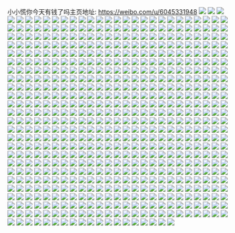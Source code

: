 小小慌你今天有钱了吗主页地址: https://weibo.com/u/6045331948 
![](https://wx4.sinaimg.cn/mw2000/006B7B00gy1h94mdp7y31j30u00usjxa.jpg) 
![](https://wx4.sinaimg.cn/mw2000/006B7B00gy1h94mdq1ng2j30u00yhwly.jpg) 
![](https://wx4.sinaimg.cn/mw2000/006B7B00gy1h94mdokcf6j30u00u1jze.jpg) 
![](https://wx4.sinaimg.cn/mw2000/006B7B00gy1h94mdr5wwej30u01407cq.jpg) 
![](https://wx4.sinaimg.cn/mw2000/006B7B00gy1h91db1igd2j32c03407wi.jpg) 
![](https://wx4.sinaimg.cn/mw2000/006B7B00gy1h8t8p0wgqoj32c0340e82.jpg) 
![](https://wx4.sinaimg.cn/mw2000/006B7B00gy1h8t8p92duuj32c0340qv6.jpg) 
![](https://wx4.sinaimg.cn/mw2000/006B7B00gy1h8f3wzohauj31i11x1qv5.jpg) 
![](https://wx4.sinaimg.cn/mw2000/006B7B00gy1h8f3x2iowrj31o61v7qv5.jpg) 
![](https://wx4.sinaimg.cn/mw2000/006B7B00gy1h8f3x6uogyj31q81xpx6p.jpg) 
![](https://wx4.sinaimg.cn/mw2000/006B7B00gy1h8f3xayaeaj31qh1y97wi.jpg) 
![](https://wx4.sinaimg.cn/mw2000/006B7B00gy1h7vr9spdhgj30u50u045p.jpg) 
![](https://wx4.sinaimg.cn/mw2000/006B7B00gy1h7vr9rscsuj30u0176n6w.jpg) 
![](https://wx4.sinaimg.cn/mw2000/006B7B00gy1h7vr9tdjlkj30u00yuahq.jpg) 
![](https://wx4.sinaimg.cn/mw2000/006B7B00gy1h7vr9u7bgoj30u014rn7u.jpg) 
![](https://wx4.sinaimg.cn/mw2000/006B7B00gy1h7vr9uqogcj30u0140wnf.jpg) 
![](https://wx4.sinaimg.cn/mw2000/006B7B00gy1h7vr9vaxfnj30u0140k0l.jpg) 
![](https://wx4.sinaimg.cn/mw2000/006B7B00gy1h7favye0byj30u00yfakz.jpg) 
![](https://wx4.sinaimg.cn/mw2000/006B7B00gy1h7favzalpkj30vh0u0goe.jpg) 
![](https://wx4.sinaimg.cn/mw2000/006B7B00gy1h7favwu0q7j30u01ax14f.jpg) 
![](https://wx4.sinaimg.cn/mw2000/006B7B00gy1h7d6karneuj30u019ojry.jpg) 
![](https://wx4.sinaimg.cn/mw2000/006B7B00gy1h7d6kcaop3j30u012d0w2.jpg) 
![](https://wx4.sinaimg.cn/mw2000/006B7B00gy1h7d6kddj8fj30u0172mxu.jpg) 
![](https://wx4.sinaimg.cn/mw2000/006B7B00gy1h7d6kejnurj30u013gn1c.jpg) 
![](https://wx4.sinaimg.cn/mw2000/006B7B00gy1h7d6kghodpj30u019ljy4.jpg) 
![](https://wx4.sinaimg.cn/mw2000/006B7B00gy1h7d6k96yvvj30u0190q3b.jpg) 
![](https://wx4.sinaimg.cn/mw2000/006B7B00gy1h7d6khej82j30u011mmz8.jpg) 
![](https://wx4.sinaimg.cn/mw2000/006B7B00gy1h73rmfn3d6j32c0340b2a.jpg) 
![](https://wx4.sinaimg.cn/mw2000/006B7B00gy1h73rmjywd4j320d2c0npf.jpg) 
![](https://wx4.sinaimg.cn/mw2000/006B7B00gy1h73rmo3j41j33402c0qv7.jpg) 
![](https://wx4.sinaimg.cn/mw2000/006B7B00gy1h73rmsm7yij32c034du0x.jpg) 
![](https://wx4.sinaimg.cn/mw2000/006B7B00gy1h73rni63s1j32bh33eu10.jpg) 
![](https://wx4.sinaimg.cn/mw2000/006B7B00gy1h73rpmajufj32802zeqvb.jpg) 
![](https://wx4.sinaimg.cn/mw2000/006B7B00gy1h73rpvawx4j32c0340x6t.jpg) 
![](https://wx4.sinaimg.cn/mw2000/006B7B00gy1h73rp8s59wj32c0359hdz.jpg) 
![](https://wx4.sinaimg.cn/mw2000/006B7B00gy1h73rq0hv1rj324d2uxe82.jpg) 
![](https://wx4.sinaimg.cn/mw2000/006B7B00gy1h6x3mv53nxj30u210cmz7.jpg) 
![](https://wx4.sinaimg.cn/mw2000/006B7B00gy1h6r7d4h7p7j30u014dq9f.jpg) 
![](https://wx4.sinaimg.cn/mw2000/006B7B00gy1h6r7d4zbtuj30u014p438.jpg) 
![](https://wx4.sinaimg.cn/mw2000/006B7B00gy1h6r7d5kqz3j30u00yfgoq.jpg) 
![](https://wx4.sinaimg.cn/mw2000/006B7B00gy1h6r7d39vofj30u01hc7is.jpg) 
![](https://wx4.sinaimg.cn/mw2000/006B7B00gy1h6k8zrcvxqj31o02yohdu.jpg) 
![](https://wx4.sinaimg.cn/mw2000/006B7B00gy1h6k8zuje44j31o02yo4co.jpg) 
![](https://wx4.sinaimg.cn/mw2000/006B7B00gy1h6k8zxs8asj31o02yohdu.jpg) 
![](https://wx4.sinaimg.cn/mw2000/006B7B00gy1h6bzixal6nj30u01hc44u.jpg) 
![](https://wx4.sinaimg.cn/mw2000/006B7B00gy1h6bzixtvpcj30u010zgsv.jpg) 
![](https://wx4.sinaimg.cn/mw2000/006B7B00gy1h6bziyatzgj30u00v7q8y.jpg) 
![](https://wx4.sinaimg.cn/mw2000/006B7B00gy1h6bziwsrmxj30u01asjxs.jpg) 
![](https://wx4.sinaimg.cn/mw2000/006B7B00gy1h6bziyqy7ej30u01a7dng.jpg) 
![](https://wx4.sinaimg.cn/mw2000/006B7B00gy1h6bziz88bcj31hc0u0n8i.jpg) 
![](https://wx4.sinaimg.cn/mw2000/006B7B00gy1h61n6s0qgcj32c0341x6b.jpg) 
![](https://wx4.sinaimg.cn/mw2000/006B7B00gy1h61n75k12dj32c034l7wl.jpg) 
![](https://wx4.sinaimg.cn/mw2000/006B7B00gy1h61n7eebisj32c02314qr.jpg) 
![](https://wx4.sinaimg.cn/mw2000/006B7B00gy1h61n6g7bnlj31sj22rb2a.jpg) 
![](https://wx4.sinaimg.cn/mw2000/006B7B00gy1h61n7klv4xj31rf2hf13u.jpg) 
![](https://wx4.sinaimg.cn/mw2000/006B7B00gy1h5jbiqvmsdj32bz3401l3.jpg) 
![](https://wx4.sinaimg.cn/mw2000/006B7B00gy1h5jbjn9stxj32bz340u12.jpg) 
![](https://wx4.sinaimg.cn/mw2000/006B7B00gy1h5jbk6yzqgj32bz340u12.jpg) 
![](https://wx4.sinaimg.cn/mw2000/006B7B00gy1h5jbklh8hvj31xf2xahdx.jpg) 
![](https://wx4.sinaimg.cn/mw2000/006B7B00gy1h5jbkqwav7j329c33inpi.jpg) 
![](https://wx4.sinaimg.cn/mw2000/006B7B00gy1h5jbi6hj5yj32c03407wo.jpg) 
![](https://wx4.sinaimg.cn/mw2000/006B7B00gy1h5frqawfcsj30u0140n7g.jpg) 
![](https://wx4.sinaimg.cn/mw2000/006B7B00gy1h5frqc4zf0j30u0147du1.jpg) 
![](https://wx4.sinaimg.cn/mw2000/006B7B00gy1h5frqd3saxj30u0106ai8.jpg) 
![](https://wx4.sinaimg.cn/mw2000/006B7B00gy1h5frq9avlwj30u017h7fe.jpg) 
![](https://wx4.sinaimg.cn/mw2000/006B7B00gy1h5ccf6r33dj30u0140dmm.jpg) 
![](https://wx4.sinaimg.cn/mw2000/006B7B00gy1h5ccf7d7roj30u0140tej.jpg) 
![](https://wx4.sinaimg.cn/mw2000/006B7B00gy1h5ccf7xwsqj30u014144i.jpg) 
![](https://wx4.sinaimg.cn/mw2000/006B7B00gy1h5ccf8g8xxj30u011mthf.jpg) 
![](https://wx4.sinaimg.cn/mw2000/006B7B00gy1h5ccf8xyj8j30u019gqc6.jpg) 
![](https://wx4.sinaimg.cn/mw2000/006B7B00gy1h5ccf66ujhj30u0140tgq.jpg) 
![](https://wx4.sinaimg.cn/mw2000/006B7B00gy1h4zn6rjafaj30u010d12z.jpg) 
![](https://wx4.sinaimg.cn/mw2000/006B7B00gy1h4zn6s1yb7j30u0140gtf.jpg) 
![](https://wx4.sinaimg.cn/mw2000/006B7B00gy1h4zn6qsmo8j30u0150n38.jpg) 
![](https://wx4.sinaimg.cn/mw2000/006B7B00gy1h4o5bcb3crj31wo1o0e81.jpg) 
![](https://wx4.sinaimg.cn/mw2000/006B7B00gy1h4evbsk6wij31m4295wzs.jpg) 
![](https://wx4.sinaimg.cn/mw2000/006B7B00gy1h4evbwj0x3j32802za4qr.jpg) 
![](https://wx4.sinaimg.cn/mw2000/006B7B00gy1h494jtikzkj30su1b1dya.jpg) 
![](https://wx4.sinaimg.cn/mw2000/006B7B00gy1h494k7b5s6j31o02yo4qq.jpg) 
![](https://wx4.sinaimg.cn/mw2000/006B7B00gy1h494kct18fj32na1o0npd.jpg) 
![](https://wx4.sinaimg.cn/mw2000/006B7B00gy1h3zfgq5k7oj31900u0n1o.jpg) 
![](https://wx4.sinaimg.cn/mw2000/006B7B00gy1h3zfgr65jvj310t0u0dkh.jpg) 
![](https://wx4.sinaimg.cn/mw2000/006B7B00gy1h3zfgs1ge5j314b0u0437.jpg) 
![](https://wx4.sinaimg.cn/mw2000/006B7B00gy1h3zfgpbo6zj31900u0dm5.jpg) 
![](https://wx4.sinaimg.cn/mw2000/006B7B00gy1h3zfgt6haej31900u0jx1.jpg) 
![](https://wx4.sinaimg.cn/mw2000/006B7B00gy1h3zfguepxlj31hc0u0gws.jpg) 
![](https://wx4.sinaimg.cn/mw2000/006B7B00gy1h3x09n00evj30u0190diw.jpg) 
![](https://wx4.sinaimg.cn/mw2000/006B7B00gy1h3x09ns0qsj31900u0q50.jpg) 
![](https://wx4.sinaimg.cn/mw2000/006B7B00gy1h3x09ofjonj30u0190dij.jpg) 
![](https://wx4.sinaimg.cn/mw2000/006B7B00gy1h3x09p0ls8j30u0190q52.jpg) 
![](https://wx4.sinaimg.cn/mw2000/006B7B00gy1h3x09mb2c8j30u019gtbt.jpg) 
![](https://wx4.sinaimg.cn/mw2000/006B7B00gy1h3u5zkrcl0j31991mv4qq.jpg) 
![](https://wx4.sinaimg.cn/mw2000/006B7B00gy1h3u5zi92f9j31ho1jh1ky.jpg) 
![](https://wx4.sinaimg.cn/mw2000/006B7B00gy1h3u5zpbe7tj32bn340e86.jpg) 
![](https://wx4.sinaimg.cn/mw2000/006B7B00gy1h3smrzm0bgj31370u0gv6.jpg) 
![](https://wx4.sinaimg.cn/mw2000/006B7B00gy1h3sms23r99j31wz0u0apm.jpg) 
![](https://wx4.sinaimg.cn/mw2000/006B7B00gy1h3affyizh6j30z718lauj.jpg) 
![](https://wx4.sinaimg.cn/mw2000/006B7B00gy1h3afg0ffovj315n0powsi.jpg) 
![](https://wx4.sinaimg.cn/mw2000/006B7B00gy1h3affvvnyoj31di24skjm.jpg) 
![](https://wx4.sinaimg.cn/mw2000/006B7B00gy1h3afg69q34j31bo24lhdu.jpg) 
![](https://wx4.sinaimg.cn/mw2000/006B7B00gy1h2swjacbowj30u01hc4aa.jpg) 
![](https://wx4.sinaimg.cn/mw2000/006B7B00gy1h2fucvx945j31o02yoe82.jpg) 
![](https://wx4.sinaimg.cn/mw2000/006B7B00gy1h27ubtcbh1j30u01bctew.jpg) 
![](https://wx4.sinaimg.cn/mw2000/006B7B00gy1h27ubuvzc6j30u01b6ajt.jpg) 
![](https://wx4.sinaimg.cn/mw2000/006B7B00gy1h1vl320tl2j31400u0419.jpg) 
![](https://wx4.sinaimg.cn/mw2000/006B7B00gy1h1vl337ikpj33k00u0n5d.jpg) 
![](https://wx4.sinaimg.cn/mw2000/006B7B00gy1h1vl33y3cwj30u013z0yp.jpg) 
![](https://wx4.sinaimg.cn/mw2000/006B7B00gy1h1vl314jxwj30u0140afz.jpg) 
![](https://wx4.sinaimg.cn/mw2000/006B7B00gy1h1pdt6hxe8j30u01n47e9.jpg) 
![](https://wx4.sinaimg.cn/mw2000/006B7B00gy1h1pdt7a0bfj30u01b37c5.jpg) 
![](https://wx4.sinaimg.cn/mw2000/006B7B00gy1h1pdt5d3fxj30u01aak0e.jpg) 
![](https://wx4.sinaimg.cn/mw2000/006B7B00gy1h1pdt8hzwcj30u0140q8y.jpg) 
![](https://wx4.sinaimg.cn/mw2000/006B7B00gy1h19jmrqbl5j31o02yohdv.jpg) 
![](https://wx4.sinaimg.cn/mw2000/006B7B00gy1h19jmo15clj31o02yonpf.jpg) 
![](https://wx4.sinaimg.cn/mw2000/006B7B00gy1h13h1w6opwj30u013bn3f.jpg) 
![](https://wx4.sinaimg.cn/mw2000/006B7B00gy1h103h87aezj33402c0x6p.jpg) 
![](https://wx4.sinaimg.cn/mw2000/006B7B00gy1h103hbzhunj32tc24nnpe.jpg) 
![](https://wx4.sinaimg.cn/mw2000/006B7B00gy1h103h5njx1j32402tcu0x.jpg) 
![](https://wx4.sinaimg.cn/mw2000/006B7B00gy1h103hedih7j31ho1kk7wi.jpg) 
![](https://wx4.sinaimg.cn/mw2000/006B7B00gy1h0opuyq63hj31o02yokjl.jpg) 
![](https://wx4.sinaimg.cn/mw2000/006B7B00ly1h03nuzymd2j31910u0gv2.jpg) 
![](https://wx4.sinaimg.cn/mw2000/006B7B00ly1h03nuzbdl5j31910u0drj.jpg) 
![](https://wx4.sinaimg.cn/mw2000/006B7B00ly1h03nv18gelj31910u0gxk.jpg) 
![](https://wx4.sinaimg.cn/mw2000/006B7B00ly1h03nv1trc9j30u0191ahd.jpg) 
![](https://wx4.sinaimg.cn/mw2000/006B7B00ly1h03nv2vo78j30u0140af8.jpg) 
![](https://wx4.sinaimg.cn/mw2000/006B7B00ly1h03o0b52mrj312d0u0tea.jpg) 
![](https://wx4.sinaimg.cn/mw2000/006B7B00ly1h03o0akup6j30u01hcdql.jpg) 
![](https://wx4.sinaimg.cn/mw2000/006B7B00ly1h03o0bzfblj30u01dbk26.jpg) 
![](https://wx4.sinaimg.cn/mw2000/006B7B00ly1h03o0cyohgj30u01ck12d.jpg) 
![](https://wx4.sinaimg.cn/mw2000/006B7B00gy1h01ac9b49wj31mi1o0qqu.jpg) 
![](https://wx4.sinaimg.cn/mw2000/006B7B00gy1h01aca63g4j31o02847wh.jpg) 
![](https://wx4.sinaimg.cn/mw2000/006B7B00gy1h01acd7lg0j32yo1o0kjm.jpg) 
![](https://wx4.sinaimg.cn/mw2000/006B7B00gy1gyw1frghrkj32c02c0npf.jpg) 
![](https://wx4.sinaimg.cn/mw2000/006B7B00gy1gyw1fu995zj32bz2dzx6q.jpg) 
![](https://wx4.sinaimg.cn/mw2000/006B7B00gy1gyw1fx5omwj32c02c0hdw.jpg) 
![](https://wx4.sinaimg.cn/mw2000/006B7B00gy1gyw1fxrt08j30mx1ds7b1.jpg) 
![](https://wx4.sinaimg.cn/mw2000/006B7B00gy1gypysm7tghj322m33z7wi.jpg) 
![](https://wx4.sinaimg.cn/mw2000/006B7B00gy1gymed6cjb1j30hu0r5jsq.jpg) 
![](https://wx4.sinaimg.cn/mw2000/006B7B00gy1gymed5lrcij30hu0r5t9y.jpg) 
![](https://wx4.sinaimg.cn/mw2000/006B7B00gy1gymed71s6dj30hu0r53zq.jpg) 
![](https://wx4.sinaimg.cn/mw2000/006B7B00gy1gymed7kxa8j30gl0e0aag.jpg) 
![](https://wx4.sinaimg.cn/mw2000/006B7B00gy1gxtkykrt1kj31ft2rckjl.jpg) 
![](https://wx4.sinaimg.cn/mw2000/006B7B00gy1gxtkylq896j31mr2yoqv5.jpg) 
![](https://wx4.sinaimg.cn/mw2000/006B7B00gy1gxtkyn8212j31o02yohdu.jpg) 
![](https://wx4.sinaimg.cn/mw2000/006B7B00gy1gxtkyo5ooxj31o02yokjl.jpg) 
![](https://wx4.sinaimg.cn/mw2000/006B7B00gy1gxkhl7db88j30u013zk7w.jpg) 
![](https://wx4.sinaimg.cn/mw2000/006B7B00gy1gxkhl8izwnj30u10u0n6i.jpg) 
![](https://wx4.sinaimg.cn/mw2000/006B7B00gy1gxkhl9uvnaj30u013z166.jpg) 
![](https://wx4.sinaimg.cn/mw2000/006B7B00gy1gxkhlasc54j30u01ji4ay.jpg) 
![](https://wx4.sinaimg.cn/mw2000/006B7B00gy1gxkhlbpfpsj30u01hc4b4.jpg) 
![](https://wx4.sinaimg.cn/mw2000/006B7B00gy1gxkhlcrj0hj30u01hcgxr.jpg) 
![](https://wx4.sinaimg.cn/mw2000/006B7B00gy1gxkhl5arkvj30u00wfqbn.jpg) 
![](https://wx4.sinaimg.cn/mw2000/006B7B00gy1gxkhldifp4j30u20u0aig.jpg) 
![](https://wx4.sinaimg.cn/mw2000/006B7B00gy1gwsy8ivw2rj31400u0dlm.jpg) 
![](https://wx4.sinaimg.cn/mw2000/006B7B00gy1gwsy8jpoiaj30u01407bp.jpg) 
![](https://wx4.sinaimg.cn/mw2000/006B7B00gy1gwsy8l9j68j30u01hckbw.jpg) 
![](https://wx4.sinaimg.cn/mw2000/006B7B00gy1gwb1a413yfj30u01godq9.jpg) 
![](https://wx4.sinaimg.cn/mw2000/006B7B00gy1gwb1a26ed0j30u01gfjza.jpg) 
![](https://wx4.sinaimg.cn/mw2000/006B7B00gy1gw80dxt236j31o02yob2a.jpg) 
![](https://wx4.sinaimg.cn/mw2000/006B7B00gy1gvrskct5hkj32yo1ojnpe.jpg) 
![](https://wx4.sinaimg.cn/mw2000/006B7B00gy1gvrskgs44oj32yn1k14qq.jpg) 
![](https://wx4.sinaimg.cn/mw2000/006B7B00gy1gvrsk8rr2rj32c0340b2b.jpg) 
![](https://wx4.sinaimg.cn/mw2000/006B7B00gy1gviiaengwjj61o02yo7wi02.jpg) 
![](https://wx4.sinaimg.cn/mw2000/006B7B00gy1gviiaocflrj61o02yoe8202.jpg) 
![](https://wx4.sinaimg.cn/mw2000/006B7B00gy1gviiarn3h9j61o02yob2a02.jpg) 
![](https://wx4.sinaimg.cn/mw2000/006B7B00gy1gviian1k8lj61o02yo7wi02.jpg) 
![](https://wx4.sinaimg.cn/mw2000/006B7B00gy1gv5vtvq2tcj62c0340b2b02.jpg) 
![](https://wx4.sinaimg.cn/mw2000/006B7B00gy1gv5vtxx029j61o02yokjm02.jpg) 
![](https://wx4.sinaimg.cn/mw2000/006B7B00gy1gv1u27zn9nj60u0144wp902.jpg) 
![](https://wx4.sinaimg.cn/mw2000/006B7B00gy1gv1u278u0ij60u01ilwrq02.jpg) 
![](https://wx4.sinaimg.cn/mw2000/006B7B00gy1gv1u28pkkpj60u012ral702.jpg) 
![](https://wx4.sinaimg.cn/mw2000/006B7B00gy1guucbs6hi3j61o02you0y02.jpg) 
![](https://wx4.sinaimg.cn/mw2000/006B7B00gy1guucbto6c4j60s01dsqox02.jpg) 
![](https://wx4.sinaimg.cn/mw2000/006B7B00gy1gujfwoq22gj60u01bbdps02.jpg) 
![](https://wx4.sinaimg.cn/mw2000/006B7B00gy1gujfwnz51yj60u01iealg02.jpg) 
![](https://wx4.sinaimg.cn/mw2000/006B7B00gy1gujfwq5dqwj60u01d6dpr02.jpg) 
![](https://wx4.sinaimg.cn/mw2000/006B7B00gy1gu78ie0z70j61h32bhkjl02.jpg) 
![](https://wx4.sinaimg.cn/mw2000/006B7B00gy1gu78if96nrj61nb2yonpd02.jpg) 
![](https://wx4.sinaimg.cn/mw2000/006B7B00gy1gu78icnvvdj61o02yonpe02.jpg) 
![](https://wx4.sinaimg.cn/mw2000/006B7B00gy1gu78ifr3ppj60rs0rs0ur02.jpg) 
![](https://wx4.sinaimg.cn/mw2000/006B7B00gy1gu195j98mhj61hc0u0qe702.jpg) 
![](https://wx4.sinaimg.cn/mw2000/006B7B00gy1gtz3vkrz2gj63402c07wi02.jpg) 
![](https://wx4.sinaimg.cn/mw2000/006B7B00gy1gtz3vmzoqhj62c02j0b2a02.jpg) 
![](https://wx4.sinaimg.cn/mw2000/006B7B00gy1gtz3vpgbqoj62c03404qq02.jpg) 
![](https://wx4.sinaimg.cn/mw2000/006B7B00gy1gtz3vrra7cj63402c04qq02.jpg) 
![](https://wx4.sinaimg.cn/mw2000/006B7B00gy1gtz3vwh4pcj63402c0x6p02.jpg) 
![](https://wx4.sinaimg.cn/mw2000/006B7B00gy1gtz3vyfcoaj61o12yox6p02.jpg) 
![](https://wx4.sinaimg.cn/mw2000/006B7B00gy1gtz3w0qrhsj62bz1r0b2a02.jpg) 
![](https://wx4.sinaimg.cn/mw2000/006B7B00gy1gtz3viue50j62by1lxu0x02.jpg) 
![](https://wx4.sinaimg.cn/mw2000/006B7B00gy1gtz3w2nbzgj62c01u64qq02.jpg) 
![](https://wx4.sinaimg.cn/mw2000/006B7B00gy1gts012clluj60u0140qbr02.jpg) 
![](https://wx4.sinaimg.cn/mw2000/006B7B00gy1gts014gpkbj60u0140n3r02.jpg) 
![](https://wx4.sinaimg.cn/mw2000/006B7B00gy1gts015qfvej60u01407ag02.jpg) 
![](https://wx4.sinaimg.cn/mw2000/006B7B00gy1gts00zrxdoj60u00wzjwn02.jpg) 
![](https://wx4.sinaimg.cn/mw2000/006B7B00gy1gtpzta2xi8j60n01dsadp02.jpg) 
![](https://wx4.sinaimg.cn/mw2000/006B7B00gy1gtd7gqmffoj31o02yob2a.jpg) 
![](https://wx4.sinaimg.cn/mw2000/006B7B00gy1gtd7gt5c5cj31o02yonpd.jpg) 
![](https://wx4.sinaimg.cn/mw2000/006B7B00gy1gtd7gtzsbkj31nb1u8e81.jpg) 
![](https://wx4.sinaimg.cn/mw2000/006B7B00gy1gtd7gxs277j31o02yoe83.jpg) 
![](https://wx4.sinaimg.cn/mw2000/006B7B00gy1gtd7gyaeu1j30n012kdkz.jpg) 
![](https://wx4.sinaimg.cn/mw2000/006B7B00gy1gtd7gzz0z7j31o02j1npd.jpg) 
![](https://wx4.sinaimg.cn/mw2000/006B7B00gy1gt2rol435zj31o02yo4qq.jpg) 
![](https://wx4.sinaimg.cn/mw2000/006B7B00gy1gt2roj59qpj31o02m0hdt.jpg) 
![](https://wx4.sinaimg.cn/mw2000/006B7B00gy1gt2rom8o22j31o02yo1ky.jpg) 
![](https://wx4.sinaimg.cn/mw2000/006B7B00gy1gt2ropd7poj31o02yokjm.jpg) 
![](https://wx4.sinaimg.cn/mw2000/006B7B00gy1gsuq245jyrj31ny2x0hdu.jpg) 
![](https://wx4.sinaimg.cn/mw2000/006B7B00gy1gsuq25i26qj32yo1o0npe.jpg) 
![](https://wx4.sinaimg.cn/mw2000/006B7B00gy1gsuq221627j32yo1o0kjm.jpg) 
![](https://wx4.sinaimg.cn/mw2000/006B7B00gy1gsuq27r2aqj32yo1o0kjm.jpg) 
![](https://wx4.sinaimg.cn/mw2000/006B7B00gy1gsgt4xa44xj30u01hs7dx.jpg) 
![](https://wx4.sinaimg.cn/mw2000/006B7B00gy1gsgt4xzh98j30u01hj12y.jpg) 
![](https://wx4.sinaimg.cn/mw2000/006B7B00gy1gsgt4w7f31j30q01a8q8m.jpg) 
![](https://wx4.sinaimg.cn/mw2000/006B7B00gy1gsgt4z424ij30u01hck41.jpg) 
![](https://wx4.sinaimg.cn/mw2000/006B7B00gy1gsgt50th77j30u01f7k1b.jpg) 
![](https://wx4.sinaimg.cn/mw2000/006B7B00gy1gsgt51w8ngj30u01ex7ht.jpg) 
![](https://wx4.sinaimg.cn/mw2000/006B7B00gy1gs588ayocoj30qz1cd4qp.jpg) 
![](https://wx4.sinaimg.cn/mw2000/006B7B00gy1grrdt7ewtsj31h91jo1cu.jpg) 
![](https://wx4.sinaimg.cn/mw2000/006B7B00gy1grrdt8a9cij31sc2dsb29.jpg) 
![](https://wx4.sinaimg.cn/mw2000/006B7B00gy1grrdt9iltfj31zs2207wi.jpg) 
![](https://wx4.sinaimg.cn/mw2000/006B7B00gy1grrdt6rlrjj31hs1z4e81.jpg) 
![](https://wx4.sinaimg.cn/mw2000/006B7B00gy1grrdv71hy9j3280280npf.jpg) 
![](https://wx4.sinaimg.cn/mw2000/006B7B00gy1grhxmlpwnqj60n015yal502.jpg) 
![](https://wx4.sinaimg.cn/mw2000/006B7B00gy1grhxmmlto9j30n00fr0z8.jpg) 
![](https://wx4.sinaimg.cn/mw2000/006B7B00gy1grhxmjdy4rj30n02dekc3.jpg) 
![](https://wx4.sinaimg.cn/mw2000/006B7B00gy1grhxmp8ko5j30n01t64j2.jpg) 
![](https://wx4.sinaimg.cn/mw2000/006B7B00gy1grhxmrz4elj30n02ku7uf.jpg) 
![](https://wx4.sinaimg.cn/mw2000/006B7B00gy1grhxmssavdj30n015sn38.jpg) 
![](https://wx4.sinaimg.cn/mw2000/006B7B00gy1grhxmkrpz2j30u01eggxu.jpg) 
![](https://wx4.sinaimg.cn/mw2000/006B7B00gy1grhxmtsnjzj30u0140wrz.jpg) 
![](https://wx4.sinaimg.cn/mw2000/006B7B00gy1grhxmvtyavj30u0140gzb.jpg) 
![](https://wx4.sinaimg.cn/mw2000/006B7B00gy1grgmcesmugj30u0140jws.jpg) 
![](https://wx4.sinaimg.cn/mw2000/006B7B00gy1grgmcg0giuj30u0140wlf.jpg) 
![](https://wx4.sinaimg.cn/mw2000/006B7B00gy1grgmcgjed1j31400u0tfr.jpg) 
![](https://wx4.sinaimg.cn/mw2000/006B7B00gy1grgmci6ka9j30u01hnk2z.jpg) 
![](https://wx4.sinaimg.cn/mw2000/006B7B00gy1grgmcivc2tj30u01hnalf.jpg) 
![](https://wx4.sinaimg.cn/mw2000/006B7B00gy1grgmcjwzlrj30u01hckbb.jpg) 
![](https://wx4.sinaimg.cn/mw2000/006B7B00gy1grgmcpbkk7j30n01ds4qt.jpg) 
![](https://wx4.sinaimg.cn/mw2000/006B7B00gy1grevgynvzfj30u0148wx9.jpg) 
![](https://wx4.sinaimg.cn/mw2000/006B7B00gy1grevh1nvy5j30u0140n3s.jpg) 
![](https://wx4.sinaimg.cn/mw2000/006B7B00gy1grevgs8ybuj30u01bzh23.jpg) 
![](https://wx4.sinaimg.cn/mw2000/006B7B00gy1grevh8aunhj30u017lwx6.jpg) 
![](https://wx4.sinaimg.cn/mw2000/006B7B00gy1grevhbbr0ej60u01clqfl02.jpg) 
![](https://wx4.sinaimg.cn/mw2000/006B7B00gy1grevhe4vxlj30u0148ak8.jpg) 
![](https://wx4.sinaimg.cn/mw2000/006B7B00gy1grevhgjzgqj30u0140gvq.jpg) 
![](https://wx4.sinaimg.cn/mw2000/006B7B00gy1grevhi2d9pj30u01407co.jpg) 
![](https://wx4.sinaimg.cn/mw2000/006B7B00gy1gr1ue41iv5j31o12yokjl.jpg) 
![](https://wx4.sinaimg.cn/mw2000/006B7B00gy1gqw64kyuzbj30jt1237bz.jpg) 
![](https://wx4.sinaimg.cn/mw2000/006B7B00gy1gqw64lhuuaj30n011j10u.jpg) 
![](https://wx4.sinaimg.cn/mw2000/006B7B00gy1gqw64ki5b5j30yo19jgvm.jpg) 
![](https://wx4.sinaimg.cn/mw2000/006B7B00gy1gqw64p2imij31f01zkkjl.jpg) 
![](https://wx4.sinaimg.cn/mw2000/006B7B00gy1gqw64rujpwj31ho1kgb29.jpg) 
![](https://wx4.sinaimg.cn/mw2000/006B7B00gy1gqw64y7xovj31ho1n1b29.jpg) 
![](https://wx4.sinaimg.cn/mw2000/006B7B00gy1gqw653bdimj31la1ps7wh.jpg) 
![](https://wx4.sinaimg.cn/mw2000/006B7B00gy1gqw655vy10j31m22me4p2.jpg) 
![](https://wx4.sinaimg.cn/mw2000/006B7B00gy1gqw658ejv6j33402c0hdt.jpg) 
![](https://wx4.sinaimg.cn/mw2000/006B7B00gy1gqmht9qarxj30p41a8116.jpg) 
![](https://wx4.sinaimg.cn/mw2000/006B7B00gy1gqgo4q0l4kj30u0140qkb.jpg) 
![](https://wx4.sinaimg.cn/mw2000/006B7B00gy1gqgo4p6c9qj30u00u0qdb.jpg) 
![](https://wx4.sinaimg.cn/mw2000/006B7B00gy1gqgo4qrt75j30vk0u0wol.jpg) 
![](https://wx4.sinaimg.cn/mw2000/006B7B00gy1gq7yd9bs6wj31ho0vzds2.jpg) 
![](https://wx4.sinaimg.cn/mw2000/006B7B00gy1gq7yd8fuq5j32802yoe89.jpg) 
![](https://wx4.sinaimg.cn/mw2000/006B7B00gy1gq7ydb3r7lj328h2gghdv.jpg) 
![](https://wx4.sinaimg.cn/mw2000/006B7B00gy1gq7ydcbv3ij31lj1rvkjl.jpg) 
![](https://wx4.sinaimg.cn/mw2000/006B7B00gy1gq0xfjyct2j333z1jsqv5.jpg) 
![](https://wx4.sinaimg.cn/mw2000/006B7B00gy1gq0xfituxyj3340290hdu.jpg) 
![](https://wx4.sinaimg.cn/mw2000/006B7B00gy1gq0xfl3su9j33402c0npf.jpg) 
![](https://wx4.sinaimg.cn/mw2000/006B7B00gy1gq0xfls3uvj31h413w17o.jpg) 
![](https://wx4.sinaimg.cn/mw2000/006B7B00gy1gpzm941r5oj31al1mg7wh.jpg) 
![](https://wx4.sinaimg.cn/mw2000/006B7B00gy1gpzm94gkkoj313k1lc7vg.jpg) 
![](https://wx4.sinaimg.cn/mw2000/006B7B00gy1gpzm93c8dqj32yo1o0u0x.jpg) 
![](https://wx4.sinaimg.cn/mw2000/006B7B00gy1gpzm958080j32yo1o0hdu.jpg) 
![](https://wx4.sinaimg.cn/mw2000/006B7B00gy1gpzm96dtljj32yo1o0e82.jpg) 
![](https://wx4.sinaimg.cn/mw2000/006B7B00gy1gpzm974paqj31b61mc4qp.jpg) 
![](https://wx4.sinaimg.cn/mw2000/006B7B00ly1gpxgvrc6abj30u0140tkt.jpg) 
![](https://wx4.sinaimg.cn/mw2000/006B7B00ly1gpxgvrqp0bj31xz0u0e0f.jpg) 
![](https://wx4.sinaimg.cn/mw2000/006B7B00ly1gpxgvsdxatj30u0140wr3.jpg) 
![](https://wx4.sinaimg.cn/mw2000/006B7B00ly1gpxgvsnvjdj30u0140qbx.jpg) 
![](https://wx4.sinaimg.cn/mw2000/006B7B00ly1gpxgvt11xrj30u0140n5i.jpg) 
![](https://wx4.sinaimg.cn/mw2000/006B7B00ly1gpxgvta4czj30u0140dv3.jpg) 
![](https://wx4.sinaimg.cn/mw2000/006B7B00gy1gplxqjj6naj31o12c8hdt.jpg) 
![](https://wx4.sinaimg.cn/mw2000/006B7B00gy1gplxqmr92hj31o12i2nhy.jpg) 
![](https://wx4.sinaimg.cn/mw2000/006B7B00gy1gpia0jkxq2j322m2w8b2d.jpg) 
![](https://wx4.sinaimg.cn/mw2000/006B7B00gy1gpia0ozewlj31gp1nzx3a.jpg) 
![](https://wx4.sinaimg.cn/mw2000/006B7B00ly1gp7hwyc286j30u01e9gyl.jpg) 
![](https://wx4.sinaimg.cn/mw2000/006B7B00ly1gp7hwypf4dj30u01f44cl.jpg) 
![](https://wx4.sinaimg.cn/mw2000/006B7B00ly1gp7hwxm7hjj30u01kw132.jpg) 
![](https://wx4.sinaimg.cn/mw2000/006B7B00ly1gp7hwz6jv6j30u01eq19c.jpg) 
![](https://wx4.sinaimg.cn/mw2000/006B7B00ly1gowgt62rssj30u01bg45e.jpg) 
![](https://wx4.sinaimg.cn/mw2000/006B7B00ly1gowgt6ferzj30u0170amy.jpg) 
![](https://wx4.sinaimg.cn/mw2000/006B7B00ly1gowgt5o478j30u0140wns.jpg) 
![](https://wx4.sinaimg.cn/mw2000/006B7B00ly1gom0yndvbaj31o02yo4qq.jpg) 
![](https://wx4.sinaimg.cn/mw2000/006B7B00ly1gom0yqbd4jj31o02qxkjl.jpg) 
![](https://wx4.sinaimg.cn/mw2000/006B7B00ly1gom0yk39tnj31o02yoe82.jpg) 
![](https://wx4.sinaimg.cn/mw2000/006B7B00ly1goa042wcvhj30ld0siteq.jpg) 
![](https://wx4.sinaimg.cn/mw2000/006B7B00ly1goa0429bewj310p1py4m8.jpg) 
![](https://wx4.sinaimg.cn/mw2000/006B7B00ly1gnuzhhp84xj30u01a2487.jpg) 
![](https://wx4.sinaimg.cn/mw2000/006B7B00ly1gnuzhh5kjnj30u0172118.jpg) 
![](https://wx4.sinaimg.cn/mw2000/006B7B00ly1gnuzhi6os5j30u018v466.jpg) 
![](https://wx4.sinaimg.cn/mw2000/006B7B00ly1gnuzhj3hy9j30u01hc4gm.jpg) 
![](https://wx4.sinaimg.cn/mw2000/006B7B00ly1gnuzhjxzeyj30u01ahwo7.jpg) 
![](https://wx4.sinaimg.cn/mw2000/006B7B00ly1gnuzhk6ft7j30u01d2tht.jpg) 
![](https://wx4.sinaimg.cn/mw2000/006B7B00ly1gn4gnpgltlj31o02yox6v.jpg) 
![](https://wx4.sinaimg.cn/mw2000/006B7B00ly1gmt6aaot99j30u0140ahs.jpg) 
![](https://wx4.sinaimg.cn/mw2000/006B7B00ly1gmt6ac3cocj30u01hcqja.jpg) 
![](https://wx4.sinaimg.cn/mw2000/006B7B00ly1gmt6ad32uhj30u01hcqiz.jpg) 
![](https://wx4.sinaimg.cn/mw2000/006B7B00ly1gmowstqml3j31ho1zkx6p.jpg) 
![](https://wx4.sinaimg.cn/mw2000/006B7B00ly1gmowsvm3wnj31ho1zkqv5.jpg) 
![](https://wx4.sinaimg.cn/mw2000/006B7B00ly1gmowsxfi61j31mz2fihdt.jpg) 
![](https://wx4.sinaimg.cn/mw2000/006B7B00ly1gmowsrn4c5j30u0140qbb.jpg) 
![](https://wx4.sinaimg.cn/mw2000/006B7B00ly1gmatkaw46nj30u01hctmd.jpg) 
![](https://wx4.sinaimg.cn/mw2000/006B7B00ly1gmatkbu5l8j30u01hck5s.jpg) 
![](https://wx4.sinaimg.cn/mw2000/006B7B00ly1gmatkc9pkyj30u01hck48.jpg) 
![](https://wx4.sinaimg.cn/mw2000/006B7B00ly1gmatkd92azj31hc0u0k4o.jpg) 
![](https://wx4.sinaimg.cn/mw2000/006B7B00ly1gmatke19z0j31hc0u0qgu.jpg) 
![](https://wx4.sinaimg.cn/mw2000/006B7B00ly1gmatkgfzthj31vx0u0as6.jpg) 
![](https://wx4.sinaimg.cn/mw2000/006B7B00ly1gmatkh0g7rj30u01hcqgw.jpg) 
![](https://wx4.sinaimg.cn/mw2000/006B7B00ly1gmatk9wjibj30u01hc191.jpg) 
![](https://wx4.sinaimg.cn/mw2000/006B7B00ly1gmatkhg4g1j30u01hcdv6.jpg) 
![](https://wx4.sinaimg.cn/mw2000/006B7B00ly1glzbekwhoej31hc0u0dyw.jpg) 
![](https://wx4.sinaimg.cn/mw2000/006B7B00ly1glzbeexuyjj31hc0u0tut.jpg) 
![](https://wx4.sinaimg.cn/mw2000/006B7B00ly1glpqrly46rj31o02yo4qx.jpg) 
![](https://wx4.sinaimg.cn/mw2000/006B7B00ly1glpqruztgvj31o02yoqvc.jpg) 
![](https://wx4.sinaimg.cn/mw2000/006B7B00ly1glmhjd9j30j31o02yox6v.jpg) 
![](https://wx4.sinaimg.cn/mw2000/006B7B00ly1glmhjuj049j31o02yob2g.jpg) 
![](https://wx4.sinaimg.cn/mw2000/006B7B00ly1glmhkajx40j31o02yo1l4.jpg) 
![](https://wx4.sinaimg.cn/mw2000/006B7B00ly1glmhkdyo0lj31ar1ni4qp.jpg) 
![](https://wx4.sinaimg.cn/mw2000/006B7B00ly1gl89u30i9bj314d1n6b29.jpg) 
![](https://wx4.sinaimg.cn/mw2000/006B7B00ly1gkx6jonpnsj31o02yonpe.jpg) 
![](https://wx4.sinaimg.cn/mw2000/006B7B00ly1gkx6jtqs9aj31o02yo7wi.jpg) 
![](https://wx4.sinaimg.cn/mw2000/006B7B00ly1gkx6oxa5t1j31o02yo4qw.jpg) 
![](https://wx4.sinaimg.cn/mw2000/006B7B00ly1gkx6k59bh5j31mz2kp7u7.jpg) 
![](https://wx4.sinaimg.cn/mw2000/006B7B00ly1gkx6k6d009j31lv2tkkjl.jpg) 
![](https://wx4.sinaimg.cn/mw2000/006B7B00ly1gkx6k79w8mj31at18rhae.jpg) 
![](https://wx4.sinaimg.cn/mw2000/006B7B00ly1gknz50rp1rj30zc0u04aa.jpg) 
![](https://wx4.sinaimg.cn/mw2000/006B7B00ly1gknz515y1tj30u00ydws4.jpg) 
![](https://wx4.sinaimg.cn/mw2000/006B7B00ly1gknz50crqhj30u012u0z6.jpg) 
![](https://wx4.sinaimg.cn/mw2000/006B7B00ly1gkel8q04cij31ho1zknpd.jpg) 
![](https://wx4.sinaimg.cn/mw2000/006B7B00ly1gkel8ts0gaj31ho1zknph.jpg) 
![](https://wx4.sinaimg.cn/mw2000/006B7B00ly1gkel8oilk2j31ho1zku0x.jpg) 
![](https://wx4.sinaimg.cn/mw2000/006B7B00ly1gkel8xirw4j31o01o0hdw.jpg) 
![](https://wx4.sinaimg.cn/mw2000/006B7B00ly1gkel933rhaj31o01o0hdw.jpg) 
![](https://wx4.sinaimg.cn/mw2000/006B7B00ly1gkel97iyaoj31o01o07wk.jpg) 
![](https://wx4.sinaimg.cn/mw2000/006B7B00ly1gjzkgx27wuj31261jphb2.jpg) 
![](https://wx4.sinaimg.cn/mw2000/006B7B00ly1gjzkj6gturj31o01e1qv5.jpg) 
![](https://wx4.sinaimg.cn/mw2000/006B7B00ly1gjzkh5lgb9j31o01o0x6p.jpg) 
![](https://wx4.sinaimg.cn/mw2000/006B7B00ly1gjzkhnxk5dj31o01o04qq.jpg) 
![](https://wx4.sinaimg.cn/mw2000/006B7B00ly1gjzkhsb2ixj31e417i1kx.jpg) 
![](https://wx4.sinaimg.cn/mw2000/006B7B00ly1gjzkj141t2j31o01o0u10.jpg) 
![](https://wx4.sinaimg.cn/mw2000/006B7B00ly1gjsj7e98a7j30u00u0wsk.jpg) 
![](https://wx4.sinaimg.cn/mw2000/006B7B00ly1gjsj7d5ybwj30u00u84d7.jpg) 
![](https://wx4.sinaimg.cn/mw2000/006B7B00ly1gjsj7ektxij30u00u07jm.jpg) 
![](https://wx4.sinaimg.cn/mw2000/006B7B00ly1gjsj7eukbxj30u011idv0.jpg) 
![](https://wx4.sinaimg.cn/mw2000/006B7B00ly1gjsj7f5nioj31190u0wxl.jpg) 
![](https://wx4.sinaimg.cn/mw2000/006B7B00ly1gjsj7flt1rj30u0131tly.jpg) 
![](https://wx4.sinaimg.cn/mw2000/006B7B00ly1gjk43ug48uj31o01o0hdw.jpg) 
![](https://wx4.sinaimg.cn/mw2000/006B7B00ly1gjk43pl4rfj31o01o0e81.jpg) 
![](https://wx4.sinaimg.cn/mw2000/006B7B00ly1gjk43w2henj31al1eu4qp.jpg) 
![](https://wx4.sinaimg.cn/mw2000/006B7B00gy1gjcfmrxgrgj30zq0u07ie.jpg) 
![](https://wx4.sinaimg.cn/mw2000/006B7B00ly1gii23vlr5cj3280280e83.jpg) 
![](https://wx4.sinaimg.cn/mw2000/006B7B00ly1gii23pvbu4j3280280qv7.jpg) 
![](https://wx4.sinaimg.cn/mw2000/006B7B00ly1gii240oxlcj31y5205qv6.jpg) 
![](https://wx4.sinaimg.cn/mw2000/006B7B00ly1gii245e2ejj32802804qq.jpg) 
![](https://wx4.sinaimg.cn/mw2000/006B7B00ly1gi3c1cvocxj3280280kjt.jpg) 
![](https://wx4.sinaimg.cn/mw2000/006B7B00ly1gi3c1k8y3hj3280280e88.jpg) 
![](https://wx4.sinaimg.cn/mw2000/006B7B00ly1gi3c15vzr3j3280280u15.jpg) 
![](https://wx4.sinaimg.cn/mw2000/006B7B00ly1gi28sl2tpkj30wn0u0dmw.jpg) 
![](https://wx4.sinaimg.cn/mw2000/006B7B00ly1gi28skl7d9j30u00xvwlx.jpg) 
![](https://wx4.sinaimg.cn/mw2000/006B7B00ly1gi28sli8ztj30wi0u0n0w.jpg) 
![](https://wx4.sinaimg.cn/mw2000/006B7B00ly1gi28slq82cj314z0u0116.jpg) 
![](https://wx4.sinaimg.cn/mw2000/006B7B00ly1ghmwpu1y27j30u00ymk27.jpg) 
![](https://wx4.sinaimg.cn/mw2000/006B7B00ly1ghmwptqtytj30u00xndq9.jpg) 
![](https://wx4.sinaimg.cn/mw2000/006B7B00ly1ghmwpucvb4j30u00u0wnp.jpg) 
![](https://wx4.sinaimg.cn/mw2000/006B7B00ly1ghmwpuqjihj30u00yl13g.jpg) 
![](https://wx4.sinaimg.cn/mw2000/006B7B00ly1ghgzw3umnxj30u00zwguj.jpg) 
![](https://wx4.sinaimg.cn/mw2000/006B7B00ly1ghgzyd14aej30u0114ahb.jpg) 
![](https://wx4.sinaimg.cn/mw2000/006B7B00ly1ghgzye69y4j30u00u0th7.jpg) 
![](https://wx4.sinaimg.cn/mw2000/006B7B00ly1ghgzyc6ag9j30u00u0wn7.jpg) 
![](https://wx4.sinaimg.cn/mw2000/006B7B00ly1gh17y8alrlj30u0140gtv.jpg) 
![](https://wx4.sinaimg.cn/mw2000/006B7B00ly1gh17y6thkmj30u0140woi.jpg) 
![](https://wx4.sinaimg.cn/mw2000/006B7B00ly1gh17y91wkij30u01404ad.jpg) 
![](https://wx4.sinaimg.cn/mw2000/006B7B00ly1gh17y9gt03j30u0140wp2.jpg) 
![](https://wx4.sinaimg.cn/mw2000/006B7B00ly1ggob5fa0nuj30x40u0n5l.jpg) 
![](https://wx4.sinaimg.cn/mw2000/006B7B00ly1ggob5ft640j30u00u07e0.jpg) 
![](https://wx4.sinaimg.cn/mw2000/006B7B00ly1ggob5elkcpj30u01klh28.jpg) 
![](https://wx4.sinaimg.cn/mw2000/006B7B00ly1gg5xv0svvdj30ku0rin57.jpg) 
![](https://wx4.sinaimg.cn/mw2000/006B7B00ly1gg5xv16eiwj30k40b6mza.jpg) 
![](https://wx4.sinaimg.cn/mw2000/006B7B00ly1gg5xv27y47j32c0340hdt.jpg) 
![](https://wx4.sinaimg.cn/mw2000/006B7B00ly1gg5xv00vizj31w02ed1kz.jpg) 
![](https://wx4.sinaimg.cn/mw2000/006B7B00ly1gg1xypz4qvj33402c0kjl.jpg) 
![](https://wx4.sinaimg.cn/mw2000/006B7B00ly1gg1xzcucqxj33402c0x6v.jpg) 
![](https://wx4.sinaimg.cn/mw2000/006B7B00ly1gg1xzi1ukuj32c0340e84.jpg) 
![](https://wx4.sinaimg.cn/mw2000/006B7B00ly1gg1xzo0liij3280280e89.jpg) 
![](https://wx4.sinaimg.cn/mw2000/006B7B00ly1gg1xzr152kj327u237x6q.jpg) 
![](https://wx4.sinaimg.cn/mw2000/006B7B00ly1gg1xyka27rj32802807wn.jpg) 
![](https://wx4.sinaimg.cn/mw2000/006B7B00gy1gfzxryr0v0j32c03401ky.jpg) 
![](https://wx4.sinaimg.cn/mw2000/006B7B00gy1gfzxs8jzchj36zm2ys1l6.jpg) 
![](https://wx4.sinaimg.cn/mw2000/006B7B00gy1gfzxsdgc5lj32c0340npd.jpg) 
![](https://wx4.sinaimg.cn/mw2000/006B7B00gy1gfzxrwl2wej31ho1zke82.jpg) 
![](https://wx4.sinaimg.cn/mw2000/006B7B00gy1gfzxsfghrvj319u1p6e81.jpg) 
![](https://wx4.sinaimg.cn/mw2000/006B7B00gy1gfzxsi2545j31yc1zw1kz.jpg) 
![](https://wx4.sinaimg.cn/mw2000/006B7B00ly1gfuglhur78j31ho1zku12.jpg) 
![](https://wx4.sinaimg.cn/mw2000/006B7B00ly1gfuglj56e4j31ho1zke82.jpg) 
![](https://wx4.sinaimg.cn/mw2000/006B7B00ly1gfuglkupxqj31ho1zkb2a.jpg) 
![](https://wx4.sinaimg.cn/mw2000/006B7B00ly1gfuglfj8qej31ho1zkhdu.jpg) 
![](https://wx4.sinaimg.cn/mw2000/006B7B00ly1gfuglm7x6bj31ho1zkkjm.jpg) 
![](https://wx4.sinaimg.cn/mw2000/006B7B00ly1gfuglrp2y6j32802804qz.jpg) 
![](https://wx4.sinaimg.cn/mw2000/006B7B00ly1gfjwrcjrxyj3280280kjt.jpg) 
![](https://wx4.sinaimg.cn/mw2000/006B7B00ly1gf87wcsit4j32c03407wj.jpg) 
![](https://wx4.sinaimg.cn/mw2000/006B7B00ly1gf87wfh0asj32c0340x6p.jpg) 
![](https://wx4.sinaimg.cn/mw2000/006B7B00ly1gf87wy6tb4j32802807wr.jpg) 
![](https://wx4.sinaimg.cn/mw2000/006B7B00ly1gf87x0xd04j32c0340hdu.jpg) 
![](https://wx4.sinaimg.cn/mw2000/006B7B00ly1gf87wqlil0j32c0340e83.jpg) 
![](https://wx4.sinaimg.cn/mw2000/006B7B00ly1gf87x6jjnkj3280280x6y.jpg) 
![](https://wx4.sinaimg.cn/mw2000/006B7B00ly1gf7b80lgc4j33402c0u0x.jpg) 
![](https://wx4.sinaimg.cn/mw2000/006B7B00ly1gf7b82qmyuj32c03401kx.jpg) 
![](https://wx4.sinaimg.cn/mw2000/006B7B00ly1gf7b7xnfngj333l1x8x6q.jpg) 
![](https://wx4.sinaimg.cn/mw2000/006B7B00ly1gf7b85vq5kj32273404qq.jpg) 
![](https://wx4.sinaimg.cn/mw2000/006B7B00ly1gf7b8cygd9j31ho1zknpi.jpg) 
![](https://wx4.sinaimg.cn/mw2000/006B7B00ly1gf7b8h1qz6j32c0340u0x.jpg) 
![](https://wx4.sinaimg.cn/mw2000/006B7B00ly1gf4eqsiny2j329m2fie82.jpg) 
![](https://wx4.sinaimg.cn/mw2000/006B7B00ly1gf4eqyesq4j31p61p4x6p.jpg) 
![](https://wx4.sinaimg.cn/mw2000/006B7B00ly1gf4eqo6796j314u1h0e35.jpg) 
![](https://wx4.sinaimg.cn/mw2000/006B7B00ly1gevofs4ypqj32802801l7.jpg) 
![](https://wx4.sinaimg.cn/mw2000/006B7B00ly1gevofl7uzyj3280280npf.jpg) 
![](https://wx4.sinaimg.cn/mw2000/006B7B00ly1gevooor6boj30u01400vf.jpg) 
![](https://wx4.sinaimg.cn/mw2000/006B7B00ly1gevol3rgjfj31wr22eqv6.jpg) 
![](https://wx4.sinaimg.cn/mw2000/006B7B00ly1gevop4hj9fj32081j51kx.jpg) 
![](https://wx4.sinaimg.cn/mw2000/006B7B00ly1gevoo279c9j30u01hc45i.jpg) 
![](https://wx4.sinaimg.cn/mw2000/006B7B00ly1gevopv8arbj31ho1zku0x.jpg) 
![](https://wx4.sinaimg.cn/mw2000/006B7B00ly1gevopt6qmxj31ho1zkkjp.jpg) 
![](https://wx4.sinaimg.cn/mw2000/006B7B00ly1gevoq4ksbuj31ho1zk1l1.jpg) 
![](https://wx4.sinaimg.cn/mw2000/006B7B00ly1geqo43twadj31zk1hohdu.jpg) 
![](https://wx4.sinaimg.cn/mw2000/006B7B00ly1geqo4d6g9mj31zk1hou0y.jpg) 
![](https://wx4.sinaimg.cn/mw2000/006B7B00gy1gek2hr7lmcj31hc1v0qv5.jpg) 
![](https://wx4.sinaimg.cn/mw2000/006B7B00gy1gek2hp0hryj31ho1zk1ky.jpg) 
![](https://wx4.sinaimg.cn/mw2000/006B7B00gy1gek2i20gdlj3280280npk.jpg) 
![](https://wx4.sinaimg.cn/mw2000/006B7B00gy1gek2i319ztj30u0140gpv.jpg) 
![](https://wx4.sinaimg.cn/mw2000/006B7B00gy1gek2i46lxfj30u0140dos.jpg) 
![](https://wx4.sinaimg.cn/mw2000/006B7B00gy1gek2isqze9j31ho1zk7wm.jpg) 
![](https://wx4.sinaimg.cn/mw2000/006B7B00gy1gek2k5wcvpj31ho1zk4qu.jpg) 
![](https://wx4.sinaimg.cn/mw2000/006B7B00gy1gek2oav5kcj31ho1zk4qt.jpg) 
![](https://wx4.sinaimg.cn/mw2000/006B7B00gy1gek2oejs91j3280280qv7.jpg) 
![](https://wx4.sinaimg.cn/mw2000/006B7B00gy1geedlq8i5mj32802804qv.jpg) 
![](https://wx4.sinaimg.cn/mw2000/006B7B00gy1geedlw6rkkj3280280qve.jpg) 
![](https://wx4.sinaimg.cn/mw2000/006B7B00gy1geedm06g8lj32802807wo.jpg) 
![](https://wx4.sinaimg.cn/mw2000/006B7B00ly1ge3zkjhpdbj30u0140tbb.jpg) 
![](https://wx4.sinaimg.cn/mw2000/006B7B00ly1ge3zkjs9a3j30u0140tez.jpg) 
![](https://wx4.sinaimg.cn/mw2000/006B7B00ly1ge3zkto59dj30k00j1dh1.jpg) 
![](https://wx4.sinaimg.cn/mw2000/006B7B00ly1gdvxmxcdicj31yv1wjx6q.jpg) 
![](https://wx4.sinaimg.cn/mw2000/006B7B00ly1gdvxmw0x2cj32802591ky.jpg) 
![](https://wx4.sinaimg.cn/mw2000/006B7B00ly1gdvxn11f3cj3280280kju.jpg) 
![](https://wx4.sinaimg.cn/mw2000/006B7B00ly1gdvxn35y1zj32v82c0qv6.jpg) 
![](https://wx4.sinaimg.cn/mw2000/006B7B00ly1gdrbnxgh4ej328029kqv9.jpg) 
![](https://wx4.sinaimg.cn/mw2000/006B7B00ly1gdrbf3tfjqj321d1n4u0x.jpg) 
![](https://wx4.sinaimg.cn/mw2000/006B7B00ly1gdrbf5vcpfj32be340x6t.jpg) 
![](https://wx4.sinaimg.cn/mw2000/006B7B00ly1gdrbeyo5bcj32bz340e86.jpg) 
![](https://wx4.sinaimg.cn/mw2000/006B7B00ly1gdl9whkcwqj3280280npf.jpg) 
![](https://wx4.sinaimg.cn/mw2000/006B7B00ly1gdl9wf2hp0j323i2cpnpd.jpg) 
![](https://wx4.sinaimg.cn/mw2000/006B7B00ly1gdk37dwjinj31gr0r940q.jpg) 
![](https://wx4.sinaimg.cn/mw2000/006B7B00ly1gdk37kk9k7j32c0340b29.jpg) 
![](https://wx4.sinaimg.cn/mw2000/006B7B00ly1gdfjs31leej328024uu0z.jpg) 
![](https://wx4.sinaimg.cn/mw2000/006B7B00ly1gdfjs50t97j32802127wj.jpg) 
![](https://wx4.sinaimg.cn/mw2000/006B7B00ly1gdfjs0ogf7j31ve26hqv5.jpg) 
![](https://wx4.sinaimg.cn/mw2000/006B7B00ly1gdfjs7yyfmj3280280he1.jpg) 
![](https://wx4.sinaimg.cn/mw2000/006B7B00ly1gd9zwgk6tjj325d288qv5.jpg) 
![](https://wx4.sinaimg.cn/mw2000/006B7B00ly1gd9zwhn4d6j32c03427wi.jpg) 
![](https://wx4.sinaimg.cn/mw2000/006B7B00ly1gd8q9fqb87j30u05vsu0x.jpg) 
![](https://wx4.sinaimg.cn/mw2000/006B7B00ly1gd60l48166j32802804qq.jpg) 
![](https://wx4.sinaimg.cn/mw2000/006B7B00ly1gd60l6zwlaj31yz280qv5.jpg) 
![](https://wx4.sinaimg.cn/mw2000/006B7B00ly1gd60lg8lexj3280280npj.jpg) 
![](https://wx4.sinaimg.cn/mw2000/006B7B00ly1gd18d3is66j31db1rb7wh.jpg) 
![](https://wx4.sinaimg.cn/mw2000/006B7B00ly1gd18d1eid0j30yt1h01kx.jpg) 
![](https://wx4.sinaimg.cn/mw2000/006B7B00ly1gd18d5ma0fj31921nbb29.jpg) 
![](https://wx4.sinaimg.cn/mw2000/006B7B00ly1gd18d5z8f0j30j60hp0tg.jpg) 
![](https://wx4.sinaimg.cn/mw2000/006B7B00ly1gcur7bxckwj32c035u4qr.jpg) 
![](https://wx4.sinaimg.cn/mw2000/006B7B00ly1gcur7j4550j32c03404qw.jpg) 
![](https://wx4.sinaimg.cn/mw2000/006B7B00ly1gcur7kn7urj32802804qp.jpg) 
![](https://wx4.sinaimg.cn/mw2000/006B7B00ly1gcur7pxwejj3280280b2d.jpg) 
![](https://wx4.sinaimg.cn/mw2000/006B7B00ly1gcpv1e39hbj31l5217e81.jpg) 
![](https://wx4.sinaimg.cn/mw2000/006B7B00ly1gcpv1daxqsj31lp208e81.jpg) 
![](https://wx4.sinaimg.cn/mw2000/006B7B00ly1gcpv1etiepj31g51uc4qp.jpg) 
![](https://wx4.sinaimg.cn/mw2000/006B7B00ly1gcfm84xpkwj3280280kjq.jpg) 
![](https://wx4.sinaimg.cn/mw2000/006B7B00ly1gcc3yr9wnxj32c03407wj.jpg) 
![](https://wx4.sinaimg.cn/mw2000/006B7B00ly1gcc3ysgfcsj31e510y1gb.jpg) 
![](https://wx4.sinaimg.cn/mw2000/006B7B00ly1gcc3yu0783j31ho1zkkjl.jpg) 
![](https://wx4.sinaimg.cn/mw2000/006B7B00ly1gcc3yupeb7j315a16wdwz.jpg) 
![](https://wx4.sinaimg.cn/mw2000/006B7B00ly1gc8ldzscm4j3280280x6t.jpg) 
![](https://wx4.sinaimg.cn/mw2000/006B7B00ly1gc8ldtod0wj3280280kk1.jpg) 
![](https://wx4.sinaimg.cn/mw2000/006B7B00ly1gc8le47lf6j32802aokjo.jpg) 
![](https://wx4.sinaimg.cn/mw2000/006B7B00ly1gc3248zu1wj33402c0qv5.jpg) 
![](https://wx4.sinaimg.cn/mw2000/006B7B00ly1gc324b0gsoj33402c01kx.jpg) 
![](https://wx4.sinaimg.cn/mw2000/006B7B00ly1gc3246y8fcj33402c01jk.jpg) 
![](https://wx4.sinaimg.cn/mw2000/006B7B00ly1gc324c2kg2j318c1jq15o.jpg) 
![](https://wx4.sinaimg.cn/mw2000/006B7B00ly1gc324cno6rj3244202khv.jpg) 
![](https://wx4.sinaimg.cn/mw2000/006B7B00ly1gc325zjtypj32c039akjl.jpg) 
![](https://wx4.sinaimg.cn/mw2000/006B7B00ly1gc0djtzyq5j32c0340hdu.jpg) 
![](https://wx4.sinaimg.cn/mw2000/006B7B00ly1gc0djeqr6hj32802yoqvc.jpg) 
![](https://wx4.sinaimg.cn/mw2000/006B7B00ly1gc0djpkonqj32802yo7wo.jpg) 
![](https://wx4.sinaimg.cn/mw2000/006B7B00ly1gbv80es63fj32c0340x6q.jpg) 
![](https://wx4.sinaimg.cn/mw2000/006B7B00ly1gbv80gtttej32bb2641kx.jpg) 
![](https://wx4.sinaimg.cn/mw2000/006B7B00ly1gbv80kqhg4j32c0340b2b.jpg) 
![](https://wx4.sinaimg.cn/mw2000/006B7B00ly1gbrleonpq4j3280280b2f.jpg) 
![](https://wx4.sinaimg.cn/mw2000/006B7B00ly1gbrler3tywj3280280hdz.jpg) 
![](https://wx4.sinaimg.cn/mw2000/006B7B00ly1gbrlem7289j32802807wn.jpg) 
![](https://wx4.sinaimg.cn/mw2000/006B7B00ly1gbkfe1ghwnj31sj21lx6p.jpg) 
![](https://wx4.sinaimg.cn/mw2000/006B7B00ly1gbkfe78hlij31wq24s7wi.jpg) 
![](https://wx4.sinaimg.cn/mw2000/006B7B00ly1gbkfdtr6w3j3280280x6v.jpg) 
![](https://wx4.sinaimg.cn/mw2000/006B7B00gy1gbdpculbxmj31na2cwhdu.jpg) 
![](https://wx4.sinaimg.cn/mw2000/006B7B00gy1gbdpcsst4fj32az340kjo.jpg) 
![](https://wx4.sinaimg.cn/mw2000/006B7B00gy1gbdpcwlx3bj32c0340e85.jpg) 
![](https://wx4.sinaimg.cn/mw2000/006B7B00ly1gb53o6lbmmj31sc227e81.jpg) 
![](https://wx4.sinaimg.cn/mw2000/006B7B00ly1gb53o8nwpbj31ho20ikjl.jpg) 
![](https://wx4.sinaimg.cn/mw2000/006B7B00ly1gb53o4uh3rj310t1x34iy.jpg) 
![](https://wx4.sinaimg.cn/mw2000/006B7B00ly1gb53ob4fz0j3280280b2a.jpg) 
![](https://wx4.sinaimg.cn/mw2000/006B7B00ly1gb53qeu59lj3280280kjr.jpg) 
![](https://wx4.sinaimg.cn/mw2000/006B7B00ly1gb53qlsscgj3280280hdz.jpg) 
![](https://wx4.sinaimg.cn/mw2000/006B7B00ly1gav7103cekj31ho1zkhdt.jpg) 
![](https://wx4.sinaimg.cn/mw2000/006B7B00ly1gav70z6qz3j31ho1zkkjl.jpg) 
![](https://wx4.sinaimg.cn/mw2000/006B7B00ly1gav710t8e8j31fc1zmb29.jpg) 
![](https://wx4.sinaimg.cn/mw2000/006B7B00ly1gav711o44vj317e1nn7wh.jpg) 
![](https://wx4.sinaimg.cn/mw2000/006B7B00ly1gav712kccfj31e21qmhdt.jpg) 
![](https://wx4.sinaimg.cn/mw2000/006B7B00ly1gav714ag3vj32c0340u0z.jpg) 
![](https://wx4.sinaimg.cn/mw2000/006B7B00ly1gatle3bt7sj3280280u14.jpg) 
![](https://wx4.sinaimg.cn/mw2000/006B7B00ly1gatle6fpnxj3280280kjs.jpg) 
![](https://wx4.sinaimg.cn/mw2000/006B7B00ly1gamqeujj73j31ho1zke82.jpg) 
![](https://wx4.sinaimg.cn/mw2000/006B7B00ly1gakxveu03oj3280280e86.jpg) 
![](https://wx4.sinaimg.cn/mw2000/006B7B00ly1gakxvlguswj3280280npi.jpg) 
![](https://wx4.sinaimg.cn/mw2000/006B7B00ly1gakxvrnoooj3280280e85.jpg) 
![](https://wx4.sinaimg.cn/mw2000/006B7B00ly1gaikr6filhj32bq2kihdu.jpg) 
![](https://wx4.sinaimg.cn/mw2000/006B7B00ly1gaikr4tdysj31va1mc7wh.jpg) 
![](https://wx4.sinaimg.cn/mw2000/006B7B00ly1gaikr84ywnj3280280x6s.jpg) 
![](https://wx4.sinaimg.cn/mw2000/006B7B00ly1gaikr9kn8zj3280280b2a.jpg) 
![](https://wx4.sinaimg.cn/mw2000/006B7B00ly1ga8xh6bn2nj33402c0u0y.jpg) 
![](https://wx4.sinaimg.cn/mw2000/006B7B00ly1ga8xl031kdj32x62c0u0y.jpg) 
![](https://wx4.sinaimg.cn/mw2000/006B7B00ly1ga8xl45174j33402c0hdt.jpg) 
![](https://wx4.sinaimg.cn/mw2000/006B7B00ly1ga4be8cgkwj31us2d4u0y.jpg) 
![](https://wx4.sinaimg.cn/mw2000/006B7B00ly1ga4beb22m9j31pd1jl1ky.jpg) 
![](https://wx4.sinaimg.cn/mw2000/006B7B00ly1ga4be4ee13j32802yo7ws.jpg) 
![](https://wx4.sinaimg.cn/mw2000/006B7B00ly1g9ylx0jm91j30u01407fl.jpg) 
![](https://wx4.sinaimg.cn/mw2000/006B7B00ly1g9ylx15w7lj30u0140ak9.jpg) 
![](https://wx4.sinaimg.cn/mw2000/006B7B00ly1g9ylwzp8q9j30u0140gyc.jpg) 
![](https://wx4.sinaimg.cn/mw2000/006B7B00ly1g9ylx1jmjvj30u0106q70.jpg) 
![](https://wx4.sinaimg.cn/mw2000/006B7B00ly1g9yalmsj93j30u0140qe5.jpg) 
![](https://wx4.sinaimg.cn/mw2000/006B7B00ly1g9yalnmt8ej31400u0wsc.jpg) 
![](https://wx4.sinaimg.cn/mw2000/006B7B00ly1g9yalm34f6j31400u0nhg.jpg) 
![](https://wx4.sinaimg.cn/mw2000/006B7B00ly1g9yalofz6jj31400u0k6z.jpg) 
![](https://wx4.sinaimg.cn/mw2000/006B7B00ly1g9wgemxjklj30u0140dn2.jpg) 
![](https://wx4.sinaimg.cn/mw2000/006B7B00ly1g9wgenlqqjj30u015d45o.jpg) 
![](https://wx4.sinaimg.cn/mw2000/006B7B00ly1g9wgema3jzj30u0140gpx.jpg) 
![](https://wx4.sinaimg.cn/mw2000/006B7B00ly1g9wgeo7tvtj31400u0tkh.jpg) 
![](https://wx4.sinaimg.cn/mw2000/006B7B00ly1g9hc0xwqkjj30u10u0ahg.jpg) 
![](https://wx4.sinaimg.cn/mw2000/006B7B00ly1g95w9oopakj30k00zktby.jpg) 
![](https://wx4.sinaimg.cn/mw2000/006B7B00ly1g90zop257tj311w1w04jq.jpg) 
![](https://wx4.sinaimg.cn/mw2000/006B7B00ly1g90zouj78dj31181w0kec.jpg) 
![](https://wx4.sinaimg.cn/mw2000/006B7B00ly1g90zorema0j311s1w0npd.jpg) 
![](https://wx4.sinaimg.cn/mw2000/006B7B00ly1g90zot89v2j311o1w04qp.jpg) 
![](https://wx4.sinaimg.cn/mw2000/006B7B00ly1g8ztljvmyhj30qo0zk4qp.jpg) 
![](https://wx4.sinaimg.cn/mw2000/006B7B00ly1g8ztm63ly9j30qo0zk4qp.jpg) 
![](https://wx4.sinaimg.cn/mw2000/006B7B00ly1g8ztlfvdpaj30qo0zk4qp.jpg) 
![](https://wx4.sinaimg.cn/mw2000/006B7B00ly1g8ztm9e20xj30qo0zk4qp.jpg) 
![](https://wx4.sinaimg.cn/mw2000/006B7B00ly1g8xanrf4wdj30ku112q8i.jpg) 
![](https://wx4.sinaimg.cn/mw2000/006B7B00ly1g8wolibh07j311k1w07qj.jpg) 
![](https://wx4.sinaimg.cn/mw2000/006B7B00ly1g8wolitowjj30k00zkgpk.jpg) 
![](https://wx4.sinaimg.cn/mw2000/006B7B00ly1g8vmom9wipj31e41w04qp.jpg) 
![](https://wx4.sinaimg.cn/mw2000/006B7B00ly1g8vmokm1flj31ds1w07wh.jpg) 
![](https://wx4.sinaimg.cn/mw2000/006B7B00ly1g8vmonsbgtj31e41w04qp.jpg) 
![](https://wx4.sinaimg.cn/mw2000/006B7B00ly1g8vmoosm17j314n1gpwwb.jpg) 
![](https://wx4.sinaimg.cn/mw2000/006B7B00ly1g8t5p0oi2tj30zk0qo4qp.jpg) 
![](https://wx4.sinaimg.cn/mw2000/006B7B00ly1g8t5ov5c6bj30zk0qob00.jpg) 
![](https://wx4.sinaimg.cn/mw2000/006B7B00ly1g8t5p23i5uj30qo0zkn41.jpg) 
![](https://wx4.sinaimg.cn/mw2000/006B7B00ly1g8ocgoeijkj31451dt4fl.jpg) 
![](https://wx4.sinaimg.cn/mw2000/006B7B00ly1g8ocgqgdm1j31dw1w0keq.jpg) 
![](https://wx4.sinaimg.cn/mw2000/006B7B00ly1g8ocgnm5oej31d01w01dv.jpg) 
![](https://wx4.sinaimg.cn/mw2000/006B7B00ly1g8na0f00azj31f11w0npd.jpg) 
![](https://wx4.sinaimg.cn/mw2000/006B7B00ly1g8na0c2adgj31w01f0b29.jpg) 
![](https://wx4.sinaimg.cn/mw2000/006B7B00ly1g8na0gp1uqj30qo0zkqsm.jpg) 
![](https://wx4.sinaimg.cn/mw2000/006B7B00ly1g8na0ihcrgj30qo0zk1fl.jpg) 
![](https://wx4.sinaimg.cn/mw2000/006B7B00ly1g8lt7wvmczj32io1w0hdt.jpg) 
![](https://wx4.sinaimg.cn/mw2000/006B7B00ly1g8lt8ldcr7j33402c0u11.jpg) 
![](https://wx4.sinaimg.cn/mw2000/006B7B00ly1g8lt8mu78wj31f01w01kx.jpg) 
![](https://wx4.sinaimg.cn/mw2000/006B7B00ly1g8ge49p815j31dk1w0dxw.jpg) 
![](https://wx4.sinaimg.cn/mw2000/006B7B00ly1g8ge4awl6sj31d41w0h58.jpg) 
![](https://wx4.sinaimg.cn/mw2000/006B7B00ly1g8ge48rr6lj31ec1w07wh.jpg) 
![](https://wx4.sinaimg.cn/mw2000/006B7B00ly1g8ge4c7d10j31e41w01kx.jpg) 
![](https://wx4.sinaimg.cn/mw2000/006B7B00ly1g8gc6ucgr9j30k00zke2w.jpg) 
![](https://wx4.sinaimg.cn/mw2000/006B7B00ly1g8gc6vd2phj30k00zkqq8.jpg) 
![](https://wx4.sinaimg.cn/mw2000/006B7B00ly1g8gc6w72ujj30k00zkdn1.jpg) 
![](https://wx4.sinaimg.cn/mw2000/006B7B00ly1g8fhxhtdrrj30hs0bvabs.jpg) 
![](https://wx4.sinaimg.cn/mw2000/006B7B00ly1g89edmxsd8j31w01fk1kx.jpg) 
![](https://wx4.sinaimg.cn/mw2000/006B7B00ly1g89edkkqo8j31e81w04qp.jpg) 
![](https://wx4.sinaimg.cn/mw2000/006B7B00ly1g89ednsipyj31cj1dp4g8.jpg) 
![](https://wx4.sinaimg.cn/mw2000/006B7B00ly1g89edowosjj30zk0k0ngc.jpg) 
![](https://wx4.sinaimg.cn/mw2000/006B7B00ly1g87vuaf49cj30u0140jyd.jpg) 
![](https://wx4.sinaimg.cn/mw2000/006B7B00ly1g86wapdm3rj31f01w0b29.jpg) 
![](https://wx4.sinaimg.cn/mw2000/006B7B00ly1g86waonaq7j30k00zkx1t.jpg) 
![](https://wx4.sinaimg.cn/mw2000/006B7B00ly1g86wapxf2kj30k00zk1bb.jpg) 
![](https://wx4.sinaimg.cn/mw2000/006B7B00ly1g85tmcgqhaj31d41w0e7a.jpg) 
![](https://wx4.sinaimg.cn/mw2000/006B7B00ly1g85tmd060zj31w01ggk8y.jpg) 
![](https://wx4.sinaimg.cn/mw2000/006B7B00ly1g84nvigvfcj30k00zkts6.jpg) 
![](https://wx4.sinaimg.cn/mw2000/006B7B00ly1g84nvjiulaj30k00zk0yf.jpg) 
![](https://wx4.sinaimg.cn/mw2000/006B7B00ly1g80zk65rg4j30u20u0tgi.jpg) 
![](https://wx4.sinaimg.cn/mw2000/006B7B00ly1g7r5m41z40j31co1w04qp.jpg) 
![](https://wx4.sinaimg.cn/mw2000/006B7B00ly1g7r5mcq03cj31es1w0npd.jpg) 
![](https://wx4.sinaimg.cn/mw2000/006B7B00ly1g7obgougudj30u0140n83.jpg) 
![](https://wx4.sinaimg.cn/mw2000/006B7B00ly1g7obgqk74sj30u00vhdo2.jpg) 
![](https://wx4.sinaimg.cn/mw2000/006B7B00ly1g7obgsa5t0j30u014jn6d.jpg) 
![](https://wx4.sinaimg.cn/mw2000/006B7B00ly1g7obgmn8x8j30qo0xqaj0.jpg) 
![](https://wx4.sinaimg.cn/mw2000/006B7B00ly1g7obgtky86j31400u0jzk.jpg) 
![](https://wx4.sinaimg.cn/mw2000/006B7B00ly1g7obgusrmcj30u00vxn5n.jpg) 
![](https://wx4.sinaimg.cn/mw2000/006B7B00ly1g7ng6k18mpj31400u0gys.jpg) 
![](https://wx4.sinaimg.cn/mw2000/006B7B00ly1g7ng6kkx0hj31310u0n8b.jpg) 
![](https://wx4.sinaimg.cn/mw2000/006B7B00ly1g7ng6lqkd0j30u014gk1q.jpg) 
![](https://wx4.sinaimg.cn/mw2000/006B7B00ly1g7ng6mbqmyj30u0140wqf.jpg) 
![](https://wx4.sinaimg.cn/mw2000/006B7B00ly1g7ng6j8i78j30u014613b.jpg) 
![](https://wx4.sinaimg.cn/mw2000/006B7B00ly1g7ng6mzn9dj31400u0tkf.jpg) 
![](https://wx4.sinaimg.cn/mw2000/006B7B00ly1g7luvy9iurj30k00zkjw4.jpg) 
![](https://wx4.sinaimg.cn/mw2000/006B7B00ly1g7luvzju0tj313l0u045g.jpg) 
![](https://wx4.sinaimg.cn/mw2000/006B7B00ly1g7luwe9d5sj30u0140wnl.jpg) 
![](https://wx4.sinaimg.cn/mw2000/006B7B00ly1g7imi8ay7tj30qo0vsq7c.jpg) 
![](https://wx4.sinaimg.cn/mw2000/006B7B00ly1g79q9tp92dj313c1hcnbe.jpg) 
![](https://wx4.sinaimg.cn/mw2000/006B7B00ly1g79q9y2l1uj30k00zk4jv.jpg) 
![](https://wx4.sinaimg.cn/mw2000/006B7B00ly1g79q9z2azkj30k00zkte7.jpg) 
